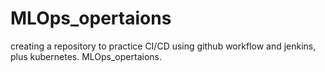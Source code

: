 # MLOps_opertaions
creating a repository to practice CI/CD using github workflow and jenkins, plus kubernetes.
MLOps_opertaions.
